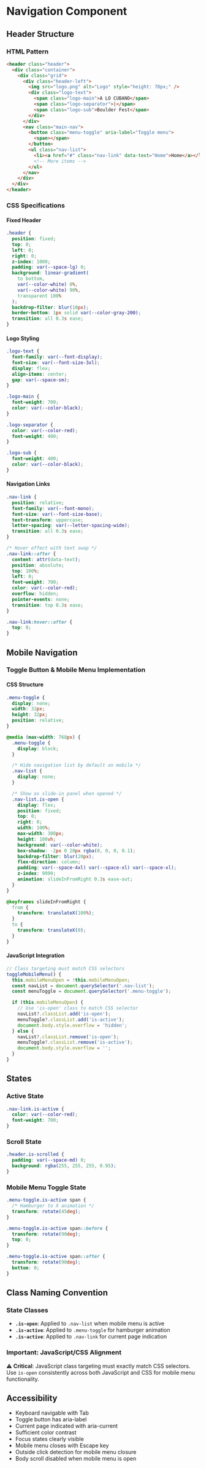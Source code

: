 # Navigation Component

## Header Structure

### HTML Pattern

```html
<header class="header">
  <div class="container">
    <div class="grid">
      <div class="header-left">
        <img src="logo.png" alt="Logo" style="height: 78px;" />
        <div class="logo-text">
          <span class="logo-main">A LO CUBANO</span>
          <span class="logo-separator">|</span>
          <span class="logo-sub">Boulder Fest</span>
        </div>
      </div>
      <nav class="main-nav">
        <button class="menu-toggle" aria-label="Toggle menu">
          <span></span>
        </button>
        <ul class="nav-list">
          <li><a href="#" class="nav-link" data-text="Home">Home</a></li>
          <!-- More items -->
        </ul>
      </nav>
    </div>
  </div>
</header>
```

### CSS Specifications

#### Fixed Header

```css
.header {
  position: fixed;
  top: 0;
  left: 0;
  right: 0;
  z-index: 1000;
  padding: var(--space-lg) 0;
  background: linear-gradient(
    to bottom,
    var(--color-white) 0%,
    var(--color-white) 90%,
    transparent 100%
  );
  backdrop-filter: blur(10px);
  border-bottom: 1px solid var(--color-gray-200);
  transition: all 0.3s ease;
}
```

#### Logo Styling

```css
.logo-text {
  font-family: var(--font-display);
  font-size: var(--font-size-3xl);
  display: flex;
  align-items: center;
  gap: var(--space-sm);
}

.logo-main {
  font-weight: 700;
  color: var(--color-black);
}

.logo-separator {
  color: var(--color-red);
  font-weight: 400;
}

.logo-sub {
  font-weight: 400;
  color: var(--color-black);
}
```

#### Navigation Links

```css
.nav-link {
  position: relative;
  font-family: var(--font-mono);
  font-size: var(--font-size-base);
  text-transform: uppercase;
  letter-spacing: var(--letter-spacing-wide);
  transition: all 0.3s ease;
}

/* Hover effect with text swap */
.nav-link::after {
  content: attr(data-text);
  position: absolute;
  top: 100%;
  left: 0;
  font-weight: 700;
  color: var(--color-red);
  overflow: hidden;
  pointer-events: none;
  transition: top 0.3s ease;
}

.nav-link:hover::after {
  top: 0;
}
```

## Mobile Navigation

### Toggle Button & Mobile Menu Implementation

#### CSS Structure

```css
.menu-toggle {
  display: none;
  width: 32px;
  height: 32px;
  position: relative;
}

@media (max-width: 768px) {
  .menu-toggle {
    display: block;
  }

  /* Hide navigation list by default on mobile */
  .nav-list {
    display: none;
  }

  /* Show as slide-in panel when opened */
  .nav-list.is-open {
    display: flex;
    position: fixed;
    top: 0;
    right: 0;
    width: 100%;
    max-width: 300px;
    height: 100vh;
    background: var(--color-white);
    box-shadow: -2px 0 20px rgba(0, 0, 0, 0.1);
    backdrop-filter: blur(20px);
    flex-direction: column;
    padding: var(--space-4xl) var(--space-xl) var(--space-xl);
    z-index: 9999;
    animation: slideInFromRight 0.3s ease-out;
  }
}

@keyframes slideInFromRight {
  from {
    transform: translateX(100%);
  }
  to {
    transform: translateX(0);
  }
}
```

#### JavaScript Integration

```javascript
// Class targeting must match CSS selectors
toggleMobileMenu() {
  this.mobileMenuOpen = !this.mobileMenuOpen;
  const navList = document.querySelector('.nav-list');
  const menuToggle = document.querySelector('.menu-toggle');

  if (this.mobileMenuOpen) {
    // Use 'is-open' class to match CSS selector
    navList?.classList.add('is-open');
    menuToggle?.classList.add('is-active');
    document.body.style.overflow = 'hidden';
  } else {
    navList?.classList.remove('is-open');
    menuToggle?.classList.remove('is-active');
    document.body.style.overflow = '';
  }
}
```

## States

### Active State

```css
.nav-link.is-active {
  color: var(--color-red);
  font-weight: 700;
}
```

### Scroll State

```css
.header.is-scrolled {
  padding: var(--space-md) 0;
  background: rgba(255, 255, 255, 0.95);
}
```

### Mobile Menu Toggle State

```css
.menu-toggle.is-active span {
  /* Hamburger to X animation */
  transform: rotate(45deg);
}

.menu-toggle.is-active span::before {
  transform: rotate(90deg);
  top: 0;
}

.menu-toggle.is-active span::after {
  transform: rotate(90deg);
  bottom: 0;
}
```

## Class Naming Convention

### State Classes

- **`.is-open`**: Applied to `.nav-list` when mobile menu is active
- **`.is-active`**: Applied to `.menu-toggle` for hamburger animation
- **`.is-active`**: Applied to `.nav-link` for current page indication

### Important: JavaScript/CSS Alignment

⚠️ **Critical**: JavaScript class targeting must exactly match CSS selectors. Use `is-open` consistently across both JavaScript and CSS for mobile menu functionality.

## Accessibility

- Keyboard navigable with Tab
- Toggle button has aria-label
- Current page indicated with aria-current
- Sufficient color contrast
- Focus states clearly visible
- Mobile menu closes with Escape key
- Outside click detection for mobile menu closure
- Body scroll disabled when mobile menu is open
